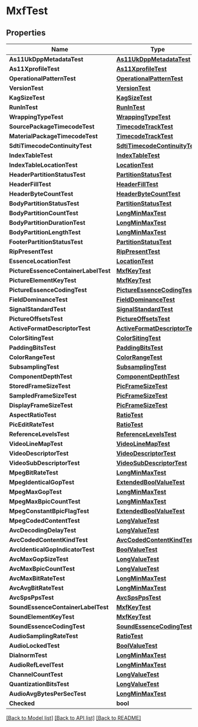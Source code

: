 # MxfTest

## Properties

Name | Type | Description | Notes
------------ | ------------- | ------------- | -------------
**As11UkDppMetadataTest** | [**As11UkDppMetadataTest**](as11_uk_dpp_metadata_test.md) |  | [optional] 
**As11XprofileTest** | [**As11XprofileTest**](as11_xprofile_test.md) |  | [optional] 
**OperationalPatternTest** | [**OperationalPatternTest**](operational_pattern_test.md) |  | [optional] 
**VersionTest** | [**VersionTest**](version_test.md) |  | [optional] 
**KagSizeTest** | [**KagSizeTest**](kag_size_test.md) |  | [optional] 
**RunInTest** | [**RunInTest**](run_in_test.md) |  | [optional] 
**WrappingTypeTest** | [**WrappingTypeTest**](wrapping_type_test.md) |  | [optional] 
**SourcePackageTimecodeTest** | [**TimecodeTrackTest**](timecode_track_test.md) |  | [optional] 
**MaterialPackageTimecodeTest** | [**TimecodeTrackTest**](timecode_track_test.md) |  | [optional] 
**SdtiTimecodeContinuityTest** | [**SdtiTimecodeContinuityTest**](sdti_timecode_continuity_test.md) |  | [optional] 
**IndexTableTest** | [**IndexTableTest**](index_table_test.md) |  | [optional] 
**IndexTableLocationTest** | [**LocationTest**](location_test.md) |  | [optional] 
**HeaderPartitionStatusTest** | [**PartitionStatusTest**](partition_status_test.md) |  | [optional] 
**HeaderFillTest** | [**HeaderFillTest**](header_fill_test.md) |  | [optional] 
**HeaderByteCountTest** | [**HeaderByteCountTest**](header_byte_count_test.md) |  | [optional] 
**BodyPartitionStatusTest** | [**PartitionStatusTest**](partition_status_test.md) |  | [optional] 
**BodyPartitionCountTest** | [**LongMinMaxTest**](long_min_max_test.md) |  | [optional] 
**BodyPartitionDurationTest** | [**LongMinMaxTest**](long_min_max_test.md) |  | [optional] 
**BodyPartitionLengthTest** | [**LongMinMaxTest**](long_min_max_test.md) |  | [optional] 
**FooterPartitionStatusTest** | [**PartitionStatusTest**](partition_status_test.md) |  | [optional] 
**RipPresentTest** | [**RipPresentTest**](rip_present_test.md) |  | [optional] 
**EssenceLocationTest** | [**LocationTest**](location_test.md) |  | [optional] 
**PictureEssenceContainerLabelTest** | [**MxfKeyTest**](mxf_key_test.md) |  | [optional] 
**PictureElementKeyTest** | [**MxfKeyTest**](mxf_key_test.md) |  | [optional] 
**PictureEssenceCodingTest** | [**PictureEssenceCodingTest**](picture_essence_coding_test.md) |  | [optional] 
**FieldDominanceTest** | [**FieldDominanceTest**](field_dominance_test.md) |  | [optional] 
**SignalStandardTest** | [**SignalStandardTest**](signal_standard_test.md) |  | [optional] 
**PictureOffsetsTest** | [**PictureOffsetsTest**](picture_offsets_test.md) |  | [optional] 
**ActiveFormatDescriptorTest** | [**ActiveFormatDescriptorTest**](active_format_descriptor_test.md) |  | [optional] 
**ColorSitingTest** | [**ColorSitingTest**](color_siting_test.md) |  | [optional] 
**PaddingBitsTest** | [**PaddingBitsTest**](padding_bits_test.md) |  | [optional] 
**ColorRangeTest** | [**ColorRangeTest**](color_range_test.md) |  | [optional] 
**SubsamplingTest** | [**SubsamplingTest**](subsampling_test.md) |  | [optional] 
**ComponentDepthTest** | [**ComponentDepthTest**](component_depth_test.md) |  | [optional] 
**StoredFrameSizeTest** | [**PicFrameSizeTest**](pic_frame_size_test.md) |  | [optional] 
**SampledFrameSizeTest** | [**PicFrameSizeTest**](pic_frame_size_test.md) |  | [optional] 
**DisplayFrameSizeTest** | [**PicFrameSizeTest**](pic_frame_size_test.md) |  | [optional] 
**AspectRatioTest** | [**RatioTest**](ratio_test.md) |  | [optional] 
**PicEditRateTest** | [**RatioTest**](ratio_test.md) |  | [optional] 
**ReferenceLevelsTest** | [**ReferenceLevelsTest**](reference_levels_test.md) |  | [optional] 
**VideoLineMapTest** | [**VideoLineMapTest**](video_line_map_test.md) |  | [optional] 
**VideoDescriptorTest** | [**VideoDescriptorTest**](video_descriptor_test.md) |  | [optional] 
**VideoSubDescriptorTest** | [**VideoSubDescriptorTest**](video_sub_descriptor_test.md) |  | [optional] 
**MpegBitRateTest** | [**LongMinMaxTest**](long_min_max_test.md) |  | [optional] 
**MpegIdenticalGopTest** | [**ExtendedBoolValueTest**](extended_bool_value_test.md) |  | [optional] 
**MpegMaxGopTest** | [**LongMinMaxTest**](long_min_max_test.md) |  | [optional] 
**MpegMaxBpicCountTest** | [**LongMinMaxTest**](long_min_max_test.md) |  | [optional] 
**MpegConstantBpicFlagTest** | [**ExtendedBoolValueTest**](extended_bool_value_test.md) |  | [optional] 
**MpegCodedContentTest** | [**LongValueTest**](long_value_test.md) |  | [optional] 
**AvcDecodingDelayTest** | [**LongValueTest**](long_value_test.md) |  | [optional] 
**AvcCodedContentKindTest** | [**AvcCodedContentKindTest**](avc_coded_content_kind_test.md) |  | [optional] 
**AvcIdenticalGopIndicatorTest** | [**BoolValueTest**](bool_value_test.md) |  | [optional] 
**AvcMaxGopSizeTest** | [**LongValueTest**](long_value_test.md) |  | [optional] 
**AvcMaxBpicCountTest** | [**LongValueTest**](long_value_test.md) |  | [optional] 
**AvcMaxBitRateTest** | [**LongMinMaxTest**](long_min_max_test.md) |  | [optional] 
**AvcAvgBitRateTest** | [**LongMinMaxTest**](long_min_max_test.md) |  | [optional] 
**AvcSpsPpsTest** | [**AvcSpsPpsTest**](avc_sps_pps_test.md) |  | [optional] 
**SoundEssenceContainerLabelTest** | [**MxfKeyTest**](mxf_key_test.md) |  | [optional] 
**SoundElementKeyTest** | [**MxfKeyTest**](mxf_key_test.md) |  | [optional] 
**SoundEssenceCodingTest** | [**SoundEssenceCodingTest**](sound_essence_coding_test.md) |  | [optional] 
**AudioSamplingRateTest** | [**RatioTest**](ratio_test.md) |  | [optional] 
**AudioLockedTest** | [**BoolValueTest**](bool_value_test.md) |  | [optional] 
**DialnormTest** | [**LongMinMaxTest**](long_min_max_test.md) |  | [optional] 
**AudioRefLevelTest** | [**LongMinMaxTest**](long_min_max_test.md) |  | [optional] 
**ChannelCountTest** | [**LongValueTest**](long_value_test.md) |  | [optional] 
**QuantizationBitsTest** | [**LongValueTest**](long_value_test.md) |  | [optional] 
**AudioAvgBytesPerSecTest** | [**LongMinMaxTest**](long_min_max_test.md) |  | [optional] 
**Checked** | **bool** |  | [optional] 

[[Back to Model list]](../README.md#documentation-for-models) [[Back to API list]](../README.md#documentation-for-api-endpoints) [[Back to README]](../README.md)



